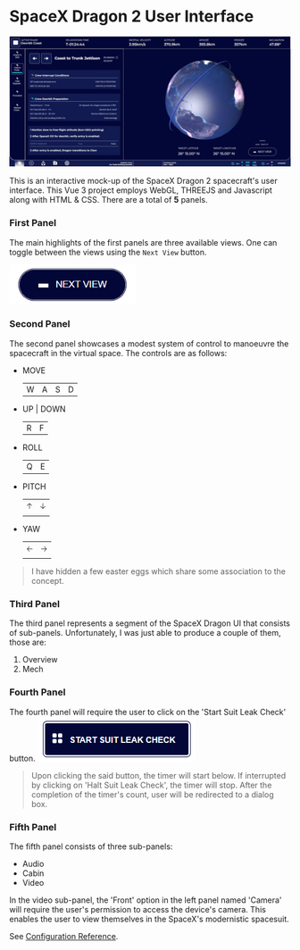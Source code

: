 # SpaceX Dragon 2 User Interface

![First Panel](/misc/first_panel.jpg)

This is an interactive mock-up of the SpaceX Dragon 2 spacecraft's user interface. This Vue 3 project employs WebGL, THREEJS and Javascript along with HTML & CSS. There are a total of **5** panels. 

### First Panel

The main highlights of the first panels are three available views. One can toggle between the views using the `Next View` button.

![Next View](/misc/next_view.png)

### Second Panel

The second panel showcases a modest system of control to manoeuvre the spacecraft in the virtual space. The controls are as follows: 
 - MOVE <table><tr><td>W</td><td>A</td><td>S</td><td>D</td></tr></table>
 - UP | DOWN <table><tr><td>R</td><td>F</td></tr></table> 
 - ROLL<table><tr><td>Q</td><td>E</td></tr></table> 
 - PITCH<table><tr><td>🡡</td><td>🡣</td></tr></table> 
 - YAW<table><tr><td>🡠</td><td>🡢</td></tr></table> 
> I have hidden a few easter eggs which share some association to the concept. 

### Third Panel

The third panel represents a segment of the SpaceX Dragon UI that consists of sub-panels. Unfortunately, I was just able to produce a couple of them, those are: 
1. Overview
2. Mech

### Fourth Panel
The fourth panel will require the user to click on the 'Start Suit Leak Check' button. 
![Start Suit Leak Check](/misc/suit_leak_check.png)
>Upon clicking the said button, the timer will start below. If interrupted by clicking on 'Halt Suit Leak Check', the timer will stop. After the completion of the timer's count, user will be redirected to a dialog box. 

### Fifth Panel
The fifth panel consists of three sub-panels:
 - Audio
 - Cabin
 - Video

In the video sub-panel, the 'Front' option in the left panel named 'Camera' will require the user's permission to access the device's camera. This enables the user to view themselves in the SpaceX's modernistic spacesuit.  

See [Configuration Reference](https://cli.vuejs.org/config/).
